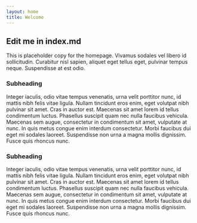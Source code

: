 ```yaml
---
layout: home
title: Welcome
---
```


## Edit me in index.md

This is placeholder copy for the homepage. Vivamus sodales vel libero id sollicitudin. Curabitur nisl sapien, aliquet eget tellus eget, pulvinar tempus neque. Suspendisse at est odio. 

### Subheading

Integer iaculis, odio vitae tempus venenatis, urna velit porttitor nunc, id mattis nibh felis vitae ligula. Nullam tincidunt eros enim, eget volutpat nibh pulvinar sit amet. Cras in auctor est. Maecenas sit amet lorem id tellus condimentum luctus. Phasellus suscipit quam nec nulla faucibus vehicula. Maecenas sem augue, consectetur in condimentum sit amet, vulputate at nunc. In quis metus congue enim interdum consectetur. Morbi faucibus dui eget mi sodales laoreet. Suspendisse non urna a magna mollis dignissim. Fusce quis rhoncus nunc.

### Subheading

Integer iaculis, odio vitae tempus venenatis, urna velit porttitor nunc, id mattis nibh felis vitae ligula. Nullam tincidunt eros enim, eget volutpat nibh pulvinar sit amet. Cras in auctor est. Maecenas sit amet lorem id tellus condimentum luctus. Phasellus suscipit quam nec nulla faucibus vehicula. Maecenas sem augue, consectetur in condimentum sit amet, vulputate at nunc. In quis metus congue enim interdum consectetur. Morbi faucibus dui eget mi sodales laoreet. Suspendisse non urna a magna mollis dignissim. Fusce quis rhoncus nunc.
